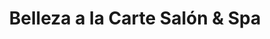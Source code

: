 ---
title: "Belleza a la Carte Salón & Spa"
url: /ciudad-de-panama/belleza-a-la-carte-salon-und-spa/
shop: Kosmetik
---